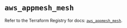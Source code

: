 # `aws_appmesh_mesh`

Refer to the Terraform Registry for docs: [`aws_appmesh_mesh`](https://registry.terraform.io/providers/hashicorp/aws/4.67.0/docs/resources/appmesh_mesh).
